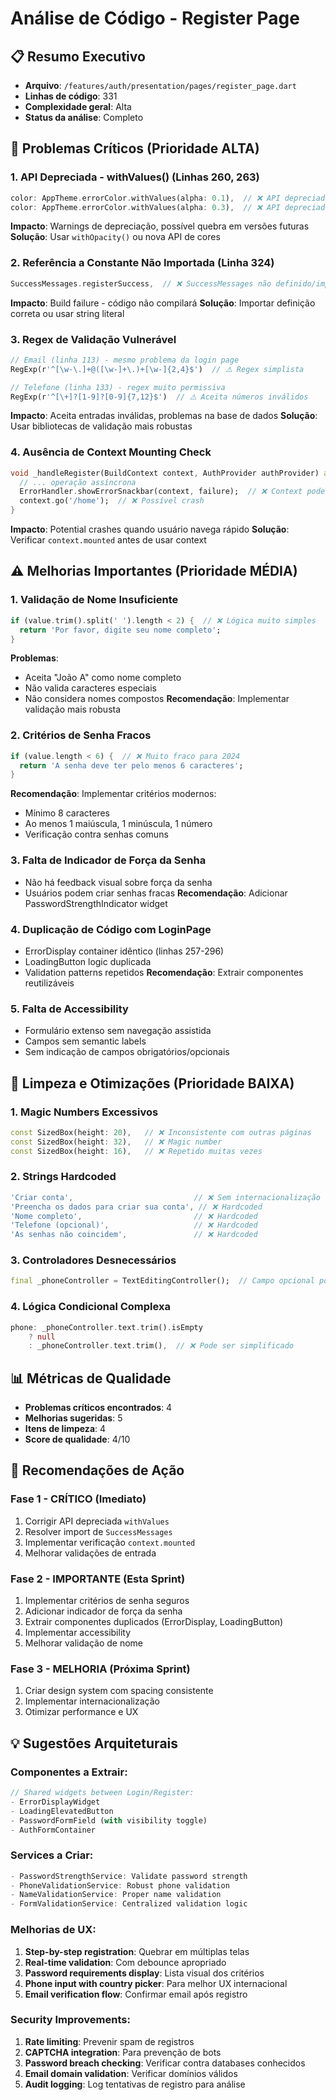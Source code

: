 # Análise de Código - Register Page

## 📋 Resumo Executivo
- **Arquivo**: `/features/auth/presentation/pages/register_page.dart`
- **Linhas de código**: 331
- **Complexidade geral**: Alta
- **Status da análise**: Completo

## 🚨 Problemas Críticos (Prioridade ALTA)

### 1. **API Depreciada - withValues() (Linhas 260, 263)**
```dart
color: AppTheme.errorColor.withValues(alpha: 0.1),  // ❌ API depreciada
color: AppTheme.errorColor.withValues(alpha: 0.3),  // ❌ API depreciada
```
**Impacto**: Warnings de depreciação, possível quebra em versões futuras
**Solução**: Usar `withOpacity()` ou nova API de cores

### 2. **Referência a Constante Não Importada (Linha 324)**
```dart
SuccessMessages.registerSuccess,  // ❌ SuccessMessages não definido/importado
```
**Impacto**: Build failure - código não compilará
**Solução**: Importar definição correta ou usar string literal

### 3. **Regex de Validação Vulnerável**
```dart
// Email (linha 113) - mesmo problema da login page
RegExp(r'^[\w-\.]+@([\w-]+\.)+[\w-]{2,4}$')  // ⚠️ Regex simplista

// Telefone (linha 133) - regex muito permissiva
RegExp(r'^[\+]?[1-9]?[0-9]{7,12}$')  // ⚠️ Aceita números inválidos
```
**Impacto**: Aceita entradas inválidas, problemas na base de dados
**Solução**: Usar bibliotecas de validação mais robustas

### 4. **Ausência de Context Mounting Check**
```dart
void _handleRegister(BuildContext context, AuthProvider authProvider) async {
  // ... operação assíncrona
  ErrorHandler.showErrorSnackbar(context, failure);  // ❌ Context pode não estar mounted
  context.go('/home');  // ❌ Possível crash
}
```
**Impacto**: Potential crashes quando usuário navega rápido
**Solução**: Verificar `context.mounted` antes de usar context

## ⚠️ Melhorias Importantes (Prioridade MÉDIA)

### 1. **Validação de Nome Insuficiente**
```dart
if (value.trim().split(' ').length < 2) {  // ❌ Lógica muito simples
  return 'Por favor, digite seu nome completo';
}
```
**Problemas**:
- Aceita "João A" como nome completo
- Não valida caracteres especiais
- Não considera nomes compostos
**Recomendação**: Implementar validação mais robusta

### 2. **Critérios de Senha Fracos**
```dart
if (value.length < 6) {  // ❌ Muito fraco para 2024
  return 'A senha deve ter pelo menos 6 caracteres';
}
```
**Recomendação**: Implementar critérios modernos:
- Mínimo 8 caracteres
- Ao menos 1 maiúscula, 1 minúscula, 1 número
- Verificação contra senhas comuns

### 3. **Falta de Indicador de Força da Senha**
- Não há feedback visual sobre força da senha
- Usuários podem criar senhas fracas
**Recomendação**: Adicionar PasswordStrengthIndicator widget

### 4. **Duplicação de Código com LoginPage**
- ErrorDisplay container idêntico (linhas 257-296)
- LoadingButton logic duplicada
- Validation patterns repetidos
**Recomendação**: Extrair componentes reutilizáveis

### 5. **Falta de Accessibility**
- Formulário extenso sem navegação assistida
- Campos sem semantic labels
- Sem indicação de campos obrigatórios/opcionais

## 🧹 Limpeza e Otimizações (Prioridade BAIXA)

### 1. **Magic Numbers Excessivos**
```dart
const SizedBox(height: 20),   // ❌ Inconsistente com outras páginas
const SizedBox(height: 32),   // ❌ Magic number
const SizedBox(height: 16),   // ❌ Repetido muitas vezes
```

### 2. **Strings Hardcoded**
```dart
'Criar conta',                           // ❌ Sem internacionalização
'Preencha os dados para criar sua conta', // ❌ Hardcoded
'Nome completo',                         // ❌ Hardcoded
'Telefone (opcional)',                   // ❌ Hardcoded
'As senhas não coincidem',               // ❌ Hardcoded
```

### 3. **Controladores Desnecessários**
```dart
final _phoneController = TextEditingController();  // Campo opcional pode usar TextFormField direto
```

### 4. **Lógica Condicional Complexa**
```dart
phone: _phoneController.text.trim().isEmpty 
    ? null 
    : _phoneController.text.trim(),  // ❌ Pode ser simplificado
```

## 📊 Métricas de Qualidade
- **Problemas críticos encontrados**: 4
- **Melhorias sugeridas**: 5
- **Itens de limpeza**: 4
- **Score de qualidade**: 4/10

## 🔧 Recomendações de Ação

### **Fase 1 - CRÍTICO (Imediato)**
1. Corrigir API depreciada `withValues`
2. Resolver import de `SuccessMessages`
3. Implementar verificação `context.mounted`
4. Melhorar validações de entrada

### **Fase 2 - IMPORTANTE (Esta Sprint)**
1. Implementar critérios de senha seguros
2. Adicionar indicador de força da senha
3. Extrair componentes duplicados (ErrorDisplay, LoadingButton)
4. Implementar accessibility
5. Melhorar validação de nome

### **Fase 3 - MELHORIA (Próxima Sprint)**
1. Criar design system com spacing consistente
2. Implementar internacionalização
4. Otimizar performance e UX

## 💡 Sugestões Arquiteturais

### **Componentes a Extrair:**
```dart
// Shared widgets between Login/Register:
- ErrorDisplayWidget
- LoadingElevatedButton
- PasswordFormField (with visibility toggle)
- AuthFormContainer
```

### **Services a Criar:**
```dart
- PasswordStrengthService: Validate password strength
- PhoneValidationService: Robust phone validation
- NameValidationService: Proper name validation
- FormValidationService: Centralized validation logic
```

### **Melhorias de UX:**
1. **Step-by-step registration**: Quebrar em múltiplas telas
2. **Real-time validation**: Com debounce apropriado
3. **Password requirements display**: Lista visual dos critérios
4. **Phone input with country picker**: Para melhor UX internacional
5. **Email verification flow**: Confirmar email após registro

### **Security Improvements:**
1. **Rate limiting**: Prevenir spam de registros
2. **CAPTCHA integration**: Para prevenção de bots
3. **Password breach checking**: Verificar contra databases conhecidos
4. **Email domain validation**: Verificar domínios válidos
5. **Audit logging**: Log tentativas de registro para análise